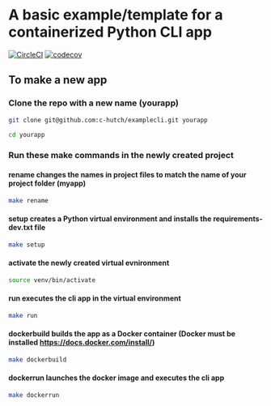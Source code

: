 # A basic example/template for a containerized Python CLI app

[![CircleCI](https://circleci.com/gh/c-hutch/examplecli/tree/master.svg?style=svg)](https://circleci.com/gh/c-hutch/examplecli/tree/master)
[![codecov](https://codecov.io/gh/c-hutch/examplecli/branch/master/graph/badge.svg)](https://codecov.io/gh/c-hutch/examplecli)


## To make a new app

### Clone the repo with a new name (yourapp) 
```bash
git clone git@github.com:c-hutch/examplecli.git yourapp

cd yourapp
```

### Run these make commands in the newly created project

#### rename changes the names in project files to match the name of your project folder (myapp) 
```bash
make rename
```

#### setup creates a Python virtual environment and installs the requirements-dev.txt file
```bash
make setup
```

#### activate the newly created virtual evnironment
```bash
source venv/bin/activate
```

#### run executes the cli app in the virtual environment
```bash
make run
```

#### dockerbuild builds the app as a Docker container (Docker must be installed https://docs.docker.com/install/)
```bash
make dockerbuild
```

#### dockerrun launches the docker image and executes the cli app
```bash
make dockerrun
```
